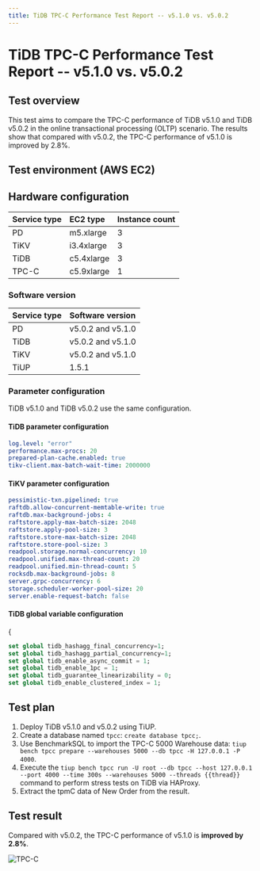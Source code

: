 ```yaml
---
title: TiDB TPC-C Performance Test Report -- v5.1.0 vs. v5.0.2
---
```


# TiDB TPC-C Performance Test Report -- v5.1.0 vs. v5.0.2

## Test overview

This test aims to compare the TPC-C performance of TiDB v5.1.0 and TiDB v5.0.2 in the online transactional processing (OLTP) scenario. The results show that compared with v5.0.2, the TPC-C performance of v5.1.0 is improved by 2.8%.

## Test environment (AWS EC2)

## Hardware configuration

| Service type         | EC2 type     | Instance count |
|:----------|:----------|:----------|
| PD        | m5.xlarge |     3     |
| TiKV      | i3.4xlarge|     3     |
| TiDB      | c5.4xlarge|     3     |
| TPC-C  | c5.9xlarge|     1     |

### Software version

| Service type   | Software version    |
|:----------|:-----------|
| PD        | v5.0.2 and v5.1.0   |
| TiDB      | v5.0.2 and v5.1.0   |
| TiKV      | v5.0.2 and v5.1.0   |
| TiUP  | 1.5.1     |

### Parameter configuration

TiDB v5.1.0 and TiDB v5.0.2 use the same configuration.

#### TiDB parameter configuration


```yaml
log.level: "error"
performance.max-procs: 20
prepared-plan-cache.enabled: true
tikv-client.max-batch-wait-time: 2000000
```

#### TiKV parameter configuration


```yaml
pessimistic-txn.pipelined: true
raftdb.allow-concurrent-memtable-write: true
raftdb.max-background-jobs: 4
raftstore.apply-max-batch-size: 2048
raftstore.apply-pool-size: 3
raftstore.store-max-batch-size: 2048
raftstore.store-pool-size: 3
readpool.storage.normal-concurrency: 10
readpool.unified.max-thread-count: 20
readpool.unified.min-thread-count: 5
rocksdb.max-background-jobs: 8
server.grpc-concurrency: 6
storage.scheduler-worker-pool-size: 20
server.enable-request-batch: false
```

#### TiDB global variable configuration

{
```sql
set global tidb_hashagg_final_concurrency=1;
set global tidb_hashagg_partial_concurrency=1;
set global tidb_enable_async_commit = 1;
set global tidb_enable_1pc = 1;
set global tidb_guarantee_linearizability = 0;
set global tidb_enable_clustered_index = 1;
```

## Test plan

1. Deploy TiDB v5.1.0 and v5.0.2 using TiUP.
2. Create a database named `tpcc`: `create database tpcc;`.
3. Use BenchmarkSQL to import the TPC-C 5000 Warehouse data: `tiup bench tpcc prepare --warehouses 5000 --db tpcc -H 127.0.0.1 -P 4000`.
4. Execute the `tiup bench tpcc run -U root --db tpcc --host 127.0.0.1 --port 4000 --time 300s --warehouses 5000 --threads {{thread}}` command to perform stress tests on TiDB via HAProxy.
5. Extract the tpmC data of New Order from the result.

## Test result

Compared with v5.0.2, the TPC-C performance of v5.1.0 is **improved by 2.8%**.

![TPC-C](https://docs-download.pingcap.com/media/images/docs/tpcc_v510_vs_v502.png)
